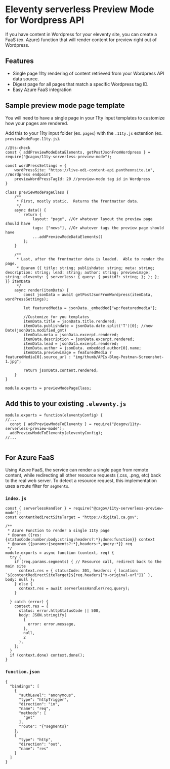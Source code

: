 # Eleventy serverless Preview Mode for Wordpress API

If you have content in Wordpress for your eleventy site, you can create a FaaS (ex. Azure) function that will render content for preview right out of Wordpress.

## Features
- Single page 11ty rendering of content retrieved from your Wordpress API data source.
- Digest page for all pages that match a specific Wordpress tag ID.
- Easy Azure FaaS integration

## Sample preview mode page template ##
You will need to have a single page in your 11ty input templates to customize how your pages are rendered.

Add this to your 11ty input folder (ex. `pages`) with the `.11ty.js` extention (ex. `previewModePage.11ty.js`).  
```
//@ts-check
const { addPreviewModeDataElements, getPostJsonFromWordpress } = require("@cagov/11ty-serverless-preview-mode");

const wordPressSettings = {
    wordPressSite: "https://live-odi-content-api.pantheonsite.io", //Wordpress endpoint
    previewWordPressTagId: 20 //preview-mode tag id in Wordpress
}

class previewModePageClass {
    /**
     * First, mostly static.  Returns the frontmatter data.
     */
    async data() {
        return {
            layout: "page", //Or whatever layout the preview page should have
            tags: ["news"], //Or whatever tags the preview page should have
            ...addPreviewModeDataElements()
        };
    }

    /**
     * Last, after the frontmatter data is loaded.  Able to render the page.
     * @param {{ title: string; publishdate: string; meta: string; description: string; lead: string; author: string; previewimage: string; eleventy: { serverless: { query: { postid?: string; }; }; }; }} itemData
     */
    async render(itemData) {
        const jsonData = await getPostJsonFromWordpress(itemData, wordPressSettings);

        let featuredMedia = jsonData._embedded["wp:featuredmedia"];

        //Customize for you templates
        itemData.title = jsonData.title.rendered;
        itemData.publishdate = jsonData.date.split('T')[0]; //new Date(jsonData.modified_gmt)
        itemData.meta = jsonData.excerpt.rendered;
        itemData.description = jsonData.excerpt.rendered;
        itemData.lead = jsonData.excerpt.rendered;
        itemData.author = jsonData._embedded.author[0].name;
        itemData.previewimage = featuredMedia ? featuredMedia[0].source_url : "img/thumb/APIs-Blog-Postman-Screenshot-1.jpg";

        return jsonData.content.rendered;
    }
}

module.exports = previewModePageClass;
```

## Add this to your existing `.eleventy.js` ##
```
module.exports = function(eleventyConfig) {
//...
  const { addPreviewModeToEleventy } = require("@cagov/11ty-serverless-preview-mode");
  addPreviewModeToEleventy(eleventyConfig);
//...
  
```

## For Azure FaaS ##

Using Azure FaaS, the service can render a single page from remote content, while redirecting all other resource requests (.css, .png, etc) back to the real web server.  To detect a resource request, this implementation uses a route filter for `segments`.

### `index.js` ###
```
const { serverlessHandler } = require("@cagov/11ty-serverless-preview-mode");
const contentRedirectSiteTarget = "https://digital.ca.gov";

/**
 * Azure Function to render a single 11ty page
 * @param {{res:{statusCode:number;body:string;headers?:*};done:function}} context
 * @param {{params:{segments?:*},headers:*,query:*}} req
 */
module.exports = async function (context, req) {
  try {
    if (req.params.segments) { // Resource call, redirect back to the main site
      context.res = { statusCode: 301, headers: { location: `${contentRedirectSiteTarget}${req.headers["x-original-url"]}` }, body: null };
    } else {
      context.res = await serverlessHandler(req.query);
    }

  } catch (error) {
    context.res = {
      status: error.httpStatusCode || 500,
      body: JSON.stringify(
        {
          error: error.message,
        },
        null,
        2
      ),
    };
  }
  if (context.done) context.done();
}
```
### `function.json` ###
```
{
  "bindings": [
    {
      "authLevel": "anonymous",
      "type": "httpTrigger",
      "direction": "in",
      "name": "req",
      "methods": [
        "get"
      ],
      "route": "{*segments}"
    },
    {
      "type": "http",
      "direction": "out",
      "name": "res"
    }
  ]
}
```
